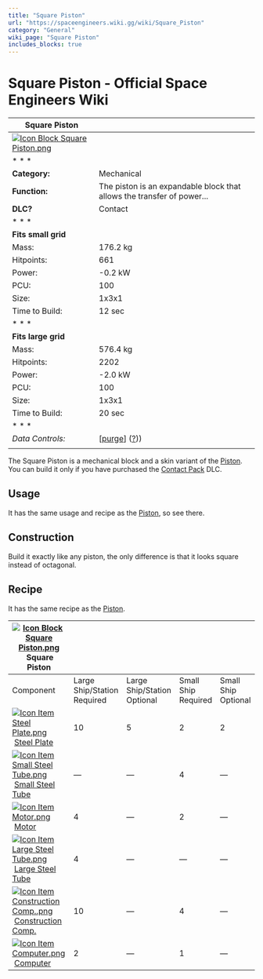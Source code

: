 ```yaml
---
title: "Square Piston"
url: "https://spaceengineers.wiki.gg/wiki/Square_Piston"
category: "General"
wiki_page: "Square Piston"
includes_blocks: true
---
```


# Square Piston - Official Space Engineers Wiki

| Square Piston |     |
| --- | --- |
| [![Icon Block Square Piston.png](https://spaceengineers.wiki.gg/images/3/3f/Icon_Block_Square_Piston.png?7c139c)](https://spaceengineers.wiki.gg/wiki/File:Icon_Block_Square_Piston.png) |     |
| * * * |     |
| **Category:** | Mechanical |
| **Function:** | The piston is an expandable block that allows the transfer of power... |
| **DLC?** | Contact |
| * * * |     |
| **Fits small grid** |     |
| Mass: | 176.2 kg |
| Hitpoints: | 661 |
| Power: | \-0.2 kW |
| PCU: | 100 |
| Size: | 1x3x1 |
| Time to Build: | 12 sec |
| * * * |     |
| **Fits large grid** |     |
| Mass: | 576.4 kg |
| Hitpoints: | 2202 |
| Power: | \-2.0 kW |
| PCU: | 100 |
| Size: | 1x3x1 |
| Time to Build: | 20 sec |
| * * * |     |
| _Data Controls:_ | \[[purge](https://spaceengineers.wiki.gg/wiki/Square_Piston?action=purge)\] ([?](https://spaceengineers.wiki.gg/wiki/Template:Info_Block))) |
|     |     |

The Square Piston is a mechanical block and a skin variant of the [Piston](https://spaceengineers.wiki.gg/wiki/Piston "Piston"). You can build it only if you have purchased the [Contact Pack](https://spaceengineers.wiki.gg/wiki/Contact_Pack "Contact Pack") DLC.

## Usage

It has the same usage and recipe as the [Piston](https://spaceengineers.wiki.gg/wiki/Piston "Piston"), so see there.

## Construction

Build it exactly like any piston, the only difference is that it looks square instead of octagonal.

## Recipe

It has the same recipe as the [Piston](https://spaceengineers.wiki.gg/wiki/Piston "Piston").

| [![Icon Block Square Piston.png](https://spaceengineers.wiki.gg/images/thumb/3/3f/Icon_Block_Square_Piston.png/21px-Icon_Block_Square_Piston.png?7c139c)](https://spaceengineers.wiki.gg/wiki/Square_Piston "Square Piston") Square Piston |     |     |     |     |
| --- | --- | --- | --- | --- |
| Component | Large Ship/Station  <br>Required | Large Ship/Station  <br>Optional | Small Ship  <br>Required | Small Ship  <br>Optional |
| [![Icon Item Steel Plate.png](https://spaceengineers.wiki.gg/images/thumb/4/4c/Icon_Item_Steel_Plate.png/21px-Icon_Item_Steel_Plate.png?437e3a)](https://spaceengineers.wiki.gg/wiki/Steel_Plate "Steel Plate") [Steel Plate](https://spaceengineers.wiki.gg/wiki/Steel_Plate "Steel Plate") | 10  | 5   | 2   | 2   |
| [![Icon Item Small Steel Tube.png](https://spaceengineers.wiki.gg/images/thumb/f/f7/Icon_Item_Small_Steel_Tube.png/21px-Icon_Item_Small_Steel_Tube.png?4fe418)](https://spaceengineers.wiki.gg/wiki/Small_Steel_Tube "Small Steel Tube") [Small Steel Tube](https://spaceengineers.wiki.gg/wiki/Small_Steel_Tube "Small Steel Tube") | —   | —   | 4   | —   |
| [![Icon Item Motor.png](https://spaceengineers.wiki.gg/images/thumb/2/2c/Icon_Item_Motor.png/21px-Icon_Item_Motor.png?4a2f3f)](https://spaceengineers.wiki.gg/wiki/Motor "Motor") [Motor](https://spaceengineers.wiki.gg/wiki/Motor "Motor") | 4   | —   | 2   | —   |
| [![Icon Item Large Steel Tube.png](https://spaceengineers.wiki.gg/images/thumb/f/fe/Icon_Item_Large_Steel_Tube.png/21px-Icon_Item_Large_Steel_Tube.png?31c1e4)](https://spaceengineers.wiki.gg/wiki/Large_Steel_Tube "Large Steel Tube") [Large Steel Tube](https://spaceengineers.wiki.gg/wiki/Large_Steel_Tube "Large Steel Tube") | 4   | —   | —   | —   |
| [![Icon Item Construction Comp..png](https://spaceengineers.wiki.gg/images/thumb/4/45/Icon_Item_Construction_Comp..png/21px-Icon_Item_Construction_Comp..png?cdc26f)](https://spaceengineers.wiki.gg/wiki/Construction_Comp. "Construction Comp.") [Construction Comp.](https://spaceengineers.wiki.gg/wiki/Construction_Comp. "Construction Comp.") | 10  | —   | 4   | —   |
| [![Icon Item Computer.png](https://spaceengineers.wiki.gg/images/thumb/7/72/Icon_Item_Computer.png/21px-Icon_Item_Computer.png?65c1a4)](https://spaceengineers.wiki.gg/wiki/Computer "Computer") [Computer](https://spaceengineers.wiki.gg/wiki/Computer "Computer") | 2   | —   | 1   | —   |